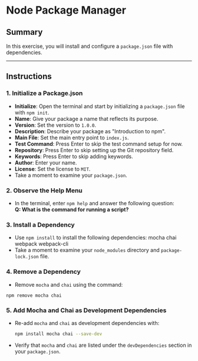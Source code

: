 # Node Package Manager

## **Summary**

In this exercise, you will install and configure a `package.json` file with dependencies.

---

## **Instructions**

### **1. Initialize a Package.json**

- **Initialize**: Open the terminal and start by initializing a `package.json` file with `npm init`.
- **Name**: Give your package a name that reflects its purpose.
- **Version**: Set the version to `1.0.0`.
- **Description**: Describe your package as "Introduction to npm".
- **Main File**: Set the main entry point to `index.js`.
- **Test Command**: Press Enter to skip the test command setup for now.
- **Repository**: Press Enter to skip setting up the Git repository field.
- **Keywords**: Press Enter to skip adding keywords.
- **Author**: Enter your name.
- **License**: Set the license to `MIT`.
- Take a moment to examine your `package.json`.

### **2. Observe the Help Menu**

- In the terminal, enter `npm help` and answer the following question:  
  **Q: What is the command for running a script?**

### **3. Install a Dependency**

- Use `npm install` to install the following dependencies: mocha chai webpack webpack-cli
- Take a moment to examine your `node_modules` directory and `package-lock.json` file.

### **4. Remove a Dependency**

- Remove `mocha` and `chai` using the command:

```
npm remove mocha chai
```

### **5. Add Mocha and Chai as Development Dependencies**

- Re-add `mocha` and `chai` as development dependencies with:
  ```bash
  npm install mocha chai --save-dev
  ```
- Verify that `mocha` and `chai` are listed under the `devDependencies` section in your `package.json`.
